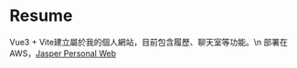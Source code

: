 # Resume
Vue3 + Vite建立屬於我的個人網站，目前包含履歷、聊天室等功能。\n
部署在AWS，[Jasper Personal Web](http://ec2-13-231-43-217.ap-northeast-1.compute.amazonaws.com)
